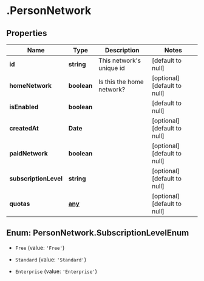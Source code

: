 # .PersonNetwork

## Properties
Name | Type | Description | Notes
------------ | ------------- | ------------- | -------------
**id** | **string** | This network&#39;s unique id | [default to null]
**homeNetwork** | **boolean** | Is this the home network? | [optional] [default to null]
**isEnabled** | **boolean** |  | [default to null]
**createdAt** | **Date** |  | [optional] [default to null]
**paidNetwork** | **boolean** |  | [optional] [default to null]
**subscriptionLevel** | **string** |  | [optional] [default to null]
**quotas** | [**any**](NetworkQuota.md) |  | [optional] [default to null]


<a name="PersonNetwork.SubscriptionLevelEnum"></a>
## Enum: PersonNetwork.SubscriptionLevelEnum


* `Free` (value: `'Free'`)

* `Standard` (value: `'Standard'`)

* `Enterprise` (value: `'Enterprise'`)




